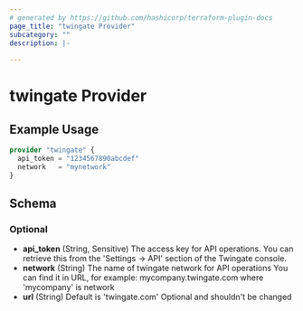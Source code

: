 ```yaml
---
# generated by https://github.com/hashicorp/terraform-plugin-docs
page_title: "twingate Provider"
subcategory: ""
description: |-
  
---
```


# twingate Provider



## Example Usage

```terraform
provider "twingate" {
  api_token = "1234567890abcdef"
  network   = "mynetwork"
}
```

<!-- schema generated by tfplugindocs -->
## Schema

### Optional

- **api_token** (String, Sensitive) The access key for API operations. You can retrieve this
from the 'Settings -> API' section of the Twingate console.
- **network** (String) The name of twingate network for API operations
You can find it in URL, for example:
mycompany.twingate.com where 'mycompany' is network
- **url** (String) Default is 'twingate.com'
Optional and shouldn't be changed
